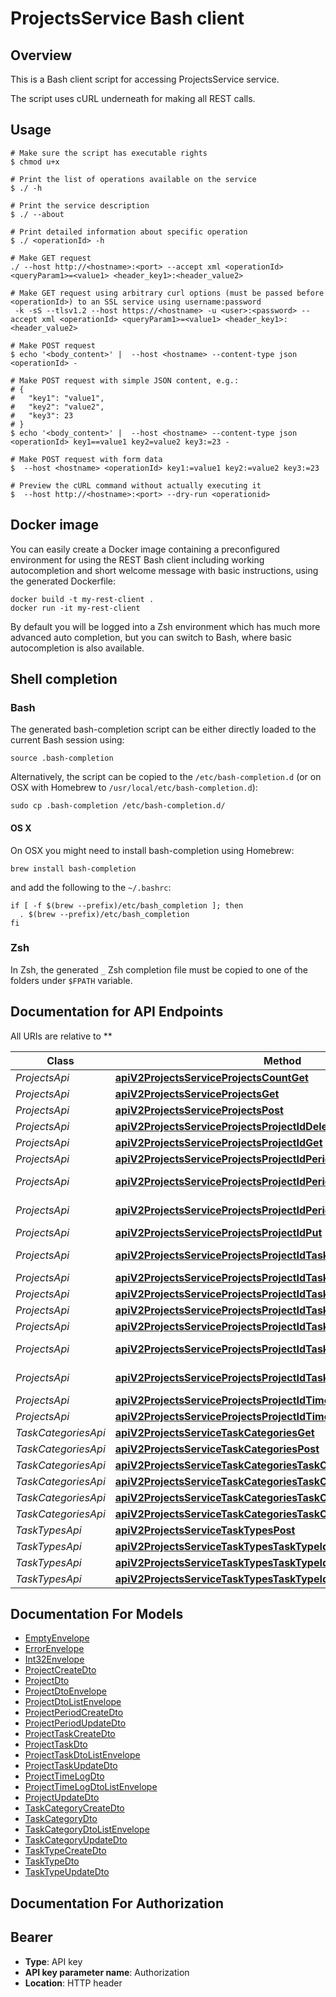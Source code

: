 # ProjectsService Bash client

## Overview

This is a Bash client script for accessing ProjectsService service.

The script uses cURL underneath for making all REST calls.

## Usage

```shell
# Make sure the script has executable rights
$ chmod u+x 

# Print the list of operations available on the service
$ ./ -h

# Print the service description
$ ./ --about

# Print detailed information about specific operation
$ ./ <operationId> -h

# Make GET request
./ --host http://<hostname>:<port> --accept xml <operationId> <queryParam1>=<value1> <header_key1>:<header_value2>

# Make GET request using arbitrary curl options (must be passed before <operationId>) to an SSL service using username:password
 -k -sS --tlsv1.2 --host https://<hostname> -u <user>:<password> --accept xml <operationId> <queryParam1>=<value1> <header_key1>:<header_value2>

# Make POST request
$ echo '<body_content>' |  --host <hostname> --content-type json <operationId> -

# Make POST request with simple JSON content, e.g.:
# {
#   "key1": "value1",
#   "key2": "value2",
#   "key3": 23
# }
$ echo '<body_content>' |  --host <hostname> --content-type json <operationId> key1==value1 key2=value2 key3:=23 -

# Make POST request with form data
$  --host <hostname> <operationId> key1:=value1 key2:=value2 key3:=23

# Preview the cURL command without actually executing it
$  --host http://<hostname>:<port> --dry-run <operationid>

```

## Docker image

You can easily create a Docker image containing a preconfigured environment
for using the REST Bash client including working autocompletion and short
welcome message with basic instructions, using the generated Dockerfile:

```shell
docker build -t my-rest-client .
docker run -it my-rest-client
```

By default you will be logged into a Zsh environment which has much more
advanced auto completion, but you can switch to Bash, where basic autocompletion
is also available.

## Shell completion

### Bash

The generated bash-completion script can be either directly loaded to the current Bash session using:

```shell
source .bash-completion
```

Alternatively, the script can be copied to the `/etc/bash-completion.d` (or on OSX with Homebrew to `/usr/local/etc/bash-completion.d`):

```shell
sudo cp .bash-completion /etc/bash-completion.d/
```

#### OS X

On OSX you might need to install bash-completion using Homebrew:

```shell
brew install bash-completion
```

and add the following to the `~/.bashrc`:

```shell
if [ -f $(brew --prefix)/etc/bash_completion ]; then
  . $(brew --prefix)/etc/bash_completion
fi
```

### Zsh

In Zsh, the generated `_` Zsh completion file must be copied to one of the folders under `$FPATH` variable.

## Documentation for API Endpoints

All URIs are relative to **

Class | Method | HTTP request | Description
------------ | ------------- | ------------- | -------------
*ProjectsApi* | [**apiV2ProjectsServiceProjectsCountGet**](docs/ProjectsApi.md#apiv2projectsserviceprojectscountget) | **GET** /api/v2/ProjectsService/Projects/Count | 
*ProjectsApi* | [**apiV2ProjectsServiceProjectsGet**](docs/ProjectsApi.md#apiv2projectsserviceprojectsget) | **GET** /api/v2/ProjectsService/Projects | 
*ProjectsApi* | [**apiV2ProjectsServiceProjectsPost**](docs/ProjectsApi.md#apiv2projectsserviceprojectspost) | **POST** /api/v2/ProjectsService/Projects | 
*ProjectsApi* | [**apiV2ProjectsServiceProjectsProjectIdDelete**](docs/ProjectsApi.md#apiv2projectsserviceprojectsprojectiddelete) | **DELETE** /api/v2/ProjectsService/Projects/{projectId} | 
*ProjectsApi* | [**apiV2ProjectsServiceProjectsProjectIdGet**](docs/ProjectsApi.md#apiv2projectsserviceprojectsprojectidget) | **GET** /api/v2/ProjectsService/Projects/{projectId} | 
*ProjectsApi* | [**apiV2ProjectsServiceProjectsProjectIdPeriodsGet**](docs/ProjectsApi.md#apiv2projectsserviceprojectsprojectidperiodsget) | **GET** /api/v2/ProjectsService/Projects/{projectId}/Periods | 
*ProjectsApi* | [**apiV2ProjectsServiceProjectsProjectIdPeriodsProjectPeriodIdDelete**](docs/ProjectsApi.md#apiv2projectsserviceprojectsprojectidperiodsprojectperiodiddelete) | **DELETE** /api/v2/ProjectsService/Projects/{projectId}/Periods/{projectPeriodId} | 
*ProjectsApi* | [**apiV2ProjectsServiceProjectsProjectIdPeriodsProjectPeriodIdPut**](docs/ProjectsApi.md#apiv2projectsserviceprojectsprojectidperiodsprojectperiodidput) | **PUT** /api/v2/ProjectsService/Projects/{projectId}/Periods/{projectPeriodId} | 
*ProjectsApi* | [**apiV2ProjectsServiceProjectsProjectIdPut**](docs/ProjectsApi.md#apiv2projectsserviceprojectsprojectidput) | **PUT** /api/v2/ProjectsService/Projects/{projectId} | 
*ProjectsApi* | [**apiV2ProjectsServiceProjectsProjectIdTaskCategoriesCountGet**](docs/ProjectsApi.md#apiv2projectsserviceprojectsprojectidtaskcategoriescountget) | **GET** /api/v2/ProjectsService/Projects/{projectId}/TaskCategories/Count | 
*ProjectsApi* | [**apiV2ProjectsServiceProjectsProjectIdTaskCategoriesGet**](docs/ProjectsApi.md#apiv2projectsserviceprojectsprojectidtaskcategoriesget) | **GET** /api/v2/ProjectsService/Projects/{projectId}/TaskCategories | 
*ProjectsApi* | [**apiV2ProjectsServiceProjectsProjectIdTasksCountGet**](docs/ProjectsApi.md#apiv2projectsserviceprojectsprojectidtaskscountget) | **GET** /api/v2/ProjectsService/Projects/{projectId}/Tasks/Count | 
*ProjectsApi* | [**apiV2ProjectsServiceProjectsProjectIdTasksGet**](docs/ProjectsApi.md#apiv2projectsserviceprojectsprojectidtasksget) | **GET** /api/v2/ProjectsService/Projects/{projectId}/Tasks | 
*ProjectsApi* | [**apiV2ProjectsServiceProjectsProjectIdTasksPost**](docs/ProjectsApi.md#apiv2projectsserviceprojectsprojectidtaskspost) | **POST** /api/v2/ProjectsService/Projects/{projectId}/Tasks | 
*ProjectsApi* | [**apiV2ProjectsServiceProjectsProjectIdTasksProjectTaskIdDelete**](docs/ProjectsApi.md#apiv2projectsserviceprojectsprojectidtasksprojecttaskiddelete) | **DELETE** /api/v2/ProjectsService/Projects/{projectId}/Tasks/{projectTaskId} | 
*ProjectsApi* | [**apiV2ProjectsServiceProjectsProjectIdTasksProjectTaskIdPut**](docs/ProjectsApi.md#apiv2projectsserviceprojectsprojectidtasksprojecttaskidput) | **PUT** /api/v2/ProjectsService/Projects/{projectId}/Tasks/{projectTaskId} | 
*ProjectsApi* | [**apiV2ProjectsServiceProjectsProjectIdTimeLogsCountGet**](docs/ProjectsApi.md#apiv2projectsserviceprojectsprojectidtimelogscountget) | **GET** /api/v2/ProjectsService/Projects/{projectId}/TimeLogs/Count | 
*ProjectsApi* | [**apiV2ProjectsServiceProjectsProjectIdTimeLogsGet**](docs/ProjectsApi.md#apiv2projectsserviceprojectsprojectidtimelogsget) | **GET** /api/v2/ProjectsService/Projects/{projectId}/TimeLogs | 
*TaskCategoriesApi* | [**apiV2ProjectsServiceTaskCategoriesGet**](docs/TaskCategoriesApi.md#apiv2projectsservicetaskcategoriesget) | **GET** /api/v2/ProjectsService/TaskCategories | 
*TaskCategoriesApi* | [**apiV2ProjectsServiceTaskCategoriesPost**](docs/TaskCategoriesApi.md#apiv2projectsservicetaskcategoriespost) | **POST** /api/v2/ProjectsService/TaskCategories | 
*TaskCategoriesApi* | [**apiV2ProjectsServiceTaskCategoriesTaskCategoryIdDelete**](docs/TaskCategoriesApi.md#apiv2projectsservicetaskcategoriestaskcategoryiddelete) | **DELETE** /api/v2/ProjectsService/TaskCategories/{taskCategoryId} | 
*TaskCategoriesApi* | [**apiV2ProjectsServiceTaskCategoriesTaskCategoryIdGet**](docs/TaskCategoriesApi.md#apiv2projectsservicetaskcategoriestaskcategoryidget) | **GET** /api/v2/ProjectsService/TaskCategories/{taskCategoryId} | 
*TaskCategoriesApi* | [**apiV2ProjectsServiceTaskCategoriesTaskCategoryIdPut**](docs/TaskCategoriesApi.md#apiv2projectsservicetaskcategoriestaskcategoryidput) | **PUT** /api/v2/ProjectsService/TaskCategories/{taskCategoryId} | 
*TaskCategoriesApi* | [**apiV2ProjectsServiceTaskCategoriesTaskCategoryIdTypesGet**](docs/TaskCategoriesApi.md#apiv2projectsservicetaskcategoriestaskcategoryidtypesget) | **GET** /api/v2/ProjectsService/TaskCategories/{taskCategoryId}/Types | 
*TaskTypesApi* | [**apiV2ProjectsServiceTaskTypesPost**](docs/TaskTypesApi.md#apiv2projectsservicetasktypespost) | **POST** /api/v2/ProjectsService/TaskTypes | 
*TaskTypesApi* | [**apiV2ProjectsServiceTaskTypesTaskTypeIdDelete**](docs/TaskTypesApi.md#apiv2projectsservicetasktypestasktypeiddelete) | **DELETE** /api/v2/ProjectsService/TaskTypes/{taskTypeId} | 
*TaskTypesApi* | [**apiV2ProjectsServiceTaskTypesTaskTypeIdGet**](docs/TaskTypesApi.md#apiv2projectsservicetasktypestasktypeidget) | **GET** /api/v2/ProjectsService/TaskTypes/{taskTypeId} | 
*TaskTypesApi* | [**apiV2ProjectsServiceTaskTypesTaskTypeIdPut**](docs/TaskTypesApi.md#apiv2projectsservicetasktypestasktypeidput) | **PUT** /api/v2/ProjectsService/TaskTypes/{taskTypeId} | 


## Documentation For Models

 - [EmptyEnvelope](docs/EmptyEnvelope.md)
 - [ErrorEnvelope](docs/ErrorEnvelope.md)
 - [Int32Envelope](docs/Int32Envelope.md)
 - [ProjectCreateDto](docs/ProjectCreateDto.md)
 - [ProjectDto](docs/ProjectDto.md)
 - [ProjectDtoEnvelope](docs/ProjectDtoEnvelope.md)
 - [ProjectDtoListEnvelope](docs/ProjectDtoListEnvelope.md)
 - [ProjectPeriodCreateDto](docs/ProjectPeriodCreateDto.md)
 - [ProjectPeriodUpdateDto](docs/ProjectPeriodUpdateDto.md)
 - [ProjectTaskCreateDto](docs/ProjectTaskCreateDto.md)
 - [ProjectTaskDto](docs/ProjectTaskDto.md)
 - [ProjectTaskDtoListEnvelope](docs/ProjectTaskDtoListEnvelope.md)
 - [ProjectTaskUpdateDto](docs/ProjectTaskUpdateDto.md)
 - [ProjectTimeLogDto](docs/ProjectTimeLogDto.md)
 - [ProjectTimeLogDtoListEnvelope](docs/ProjectTimeLogDtoListEnvelope.md)
 - [ProjectUpdateDto](docs/ProjectUpdateDto.md)
 - [TaskCategoryCreateDto](docs/TaskCategoryCreateDto.md)
 - [TaskCategoryDto](docs/TaskCategoryDto.md)
 - [TaskCategoryDtoListEnvelope](docs/TaskCategoryDtoListEnvelope.md)
 - [TaskCategoryUpdateDto](docs/TaskCategoryUpdateDto.md)
 - [TaskTypeCreateDto](docs/TaskTypeCreateDto.md)
 - [TaskTypeDto](docs/TaskTypeDto.md)
 - [TaskTypeUpdateDto](docs/TaskTypeUpdateDto.md)


## Documentation For Authorization


## Bearer


- **Type**: API key
- **API key parameter name**: Authorization
- **Location**: HTTP header

